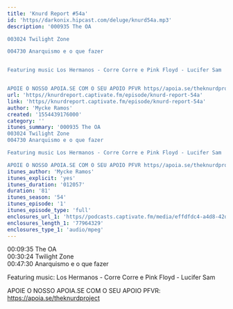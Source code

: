 ```yaml
---
title: 'Knurd Report #54a'
id: 'https//darkonix.hipcast.com/deluge/knurd54a.mp3'
description: '000935 The OA

003024 Twilight Zone

004730 Anarquismo e o que fazer


Featuring music Los Hermanos - Corre Corre e Pink Floyd - Lucifer Sam


APOIE O NOSSO APOIA.SE COM O SEU APOIO PFVR https//apoia.se/theknurdproject'
url: 'https//knurdreport.captivate.fm/episode/knurd-report-54a'
link: 'https//knurdreport.captivate.fm/episode/knurd-report-54a'
author: 'Mycke Ramos'
created: '1554439176000'
category: ''
itunes_summary: '000935 The OA
003024 Twilight Zone
004730 Anarquismo e o que fazer

Featuring music Los Hermanos - Corre Corre e Pink Floyd - Lucifer Sam

APOIE O NOSSO APOIA.SE COM O SEU APOIO PFVR https//apoia.se/theknurdproject'
itunes_author: 'Mycke Ramos'
itunes_explicit: 'yes'
itunes_duration: '012057'
duration: '81'
itunes_season: '54'
itunes_episode: '1'
itunes_episode_type: 'full'
enclosures_url_1: 'https//podcasts.captivate.fm/media/effdfdc4-a4d8-42da-8778-9ada96547c59/knurd54a_tc.mp3'
enclosures_length_1: '77964329'
enclosures_type_1: 'audio/mpeg'
---
```

00:09:35 The OA  
00:30:24 Twilight Zone  
00:47:30 Anarquismo e o que fazer

Featuring music: Los Hermanos - Corre Corre e Pink Floyd - Lucifer Sam

APOIE O NOSSO APOIA.SE COM O SEU APOIO PFVR: https://apoia.se/theknurdproject